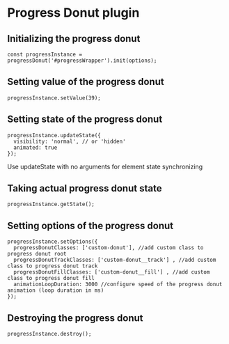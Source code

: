 # Progress Donut plugin

## Initializing the progress donut
````
const progressInstance = progressDonut('#progressWrapper').init(options);
````

## Setting value of the progress donut
````
progressInstance.setValue(39);
````

## Setting state of the progress donut
````
progressInstance.updateState({
  visibility: 'normal', // or 'hidden'
  animated: true
});
````
Use updateState with no arguments for element state synchronizing

## Taking actual progress donut state
````
progressInstance.getState();
````

## Setting options of the progress donut
````
progressInstance.setOptions({
  progressDonutClasses: ['custom-donut'], //add custom class to progress donut root
  progressDonutTrackClasses: ['custom-donut__track'] , //add custom class to progress donut track
  progressDonutFillClasses: ['custom-donut__fill'] , //add custom class to progress donut fill
  animationLoopDuration: 3000 //configure speed of the progress donut animation (loop duration in ms)
});
````

## Destroying the progress donut
````
progressInstance.destroy();
````
